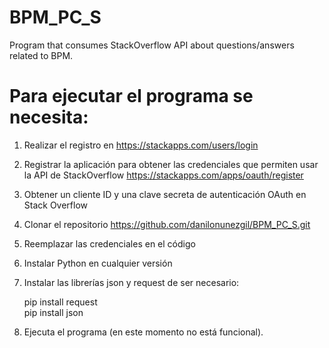 # BPM_PC_S
Program that consumes StackOverflow API about questions/answers related to BPM.

# Para ejecutar el programa se necesita:

1. Realizar el registro en https://stackapps.com/users/login
2. Registrar la aplicación para obtener las credenciales que permiten usar la API de StackOverflow https://stackapps.com/apps/oauth/register
3. Obtener un cliente ID y una clave secreta de autenticación OAuth en Stack Overflow
4. Clonar el repositorio https://github.com/danilonunezgil/BPM_PC_S.git
5. Reemplazar las credenciales en el código
5. Instalar Python en cualquier versión 
6. Instalar las librerías json y request de ser necesario:

   pip install request<br>
   pip install json
   
7. Ejecuta el programa (en este momento no está funcional).
    
